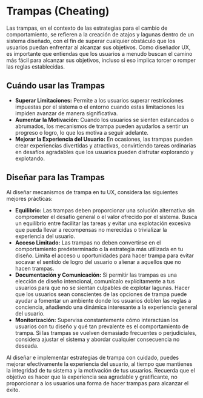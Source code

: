 # Trampas (Cheating)

Las trampas, en el contexto de las estrategias para el cambio de comportamiento, se refieren a la creación de atajos y lagunas dentro de un sistema diseñado, con el fin de superar cualquier obstáculo que los usuarios puedan enfrentar al alcanzar sus objetivos. Como diseñador UX, es importante que entiendas que los usuarios a menudo buscan el camino más fácil para alcanzar sus objetivos, incluso si eso implica torcer o romper las reglas establecidas.

## Cuándo usar las Trampas

- **Superar Limitaciones:** Permite a los usuarios superar restricciones impuestas por el sistema o el entorno cuando estas limitaciones les impiden avanzar de manera significativa.
- **Aumentar la Motivación:** Cuando los usuarios se sienten estancados o abrumados, los mecanismos de trampa pueden ayudarlos a sentir un progreso o logro, lo que los motiva a seguir adelante.
- **Mejorar la Experiencia del Usuario:** En ocasiones, las trampas pueden crear experiencias divertidas y atractivas, convirtiendo tareas ordinarias en desafíos agradables que los usuarios pueden disfrutar explorando y explotando.

## Diseñar para las Trampas

Al diseñar mecanismos de trampa en tu UX, considera las siguientes mejores prácticas:

- **Equilibrio:** Las trampas deben proporcionar una solución alternativa sin comprometer el desafío general o el valor ofrecido por el sistema. Busca un equilibrio entre facilitar las tareas y evitar una explotación excesiva que pueda llevar a recompensas no merecidas o trivializar la experiencia del usuario.
- **Acceso Limitado:** Las trampas no deben convertirse en el comportamiento predeterminado o la estrategia más utilizada en tu diseño. Limita el acceso u oportunidades para hacer trampa para evitar socavar el sentido de logro del usuario o alienar a aquellos que no hacen trampas.
- **Documentación y Comunicación:** Si permitir las trampas es una elección de diseño intencional, comunícalo explícitamente a tus usuarios para que no se sientan culpables de explotar lagunas. Hacer que los usuarios sean conscientes de las opciones de trampa puede ayudar a fomentar un ambiente donde los usuarios doblen las reglas a conciencia, añadiendo una dinámica interesante a la experiencia general del usuario.
- **Monitorización:** Supervisa constantemente cómo interactúan los usuarios con tu diseño y qué tan prevalente es el comportamiento de trampa. Si las trampas se vuelven demasiado frecuentes o perjudiciales, considera ajustar el sistema y abordar cualquier consecuencia no deseada.

Al diseñar e implementar estrategias de trampa con cuidado, puedes mejorar efectivamente la experiencia del usuario, al tiempo que mantienes la integridad de tu sistema y la motivación de tus usuarios. Recuerda que el objetivo es hacer que la experiencia sea agradable y gratificante, no proporcionar a los usuarios una forma de hacer trampas para alcanzar el éxito.
